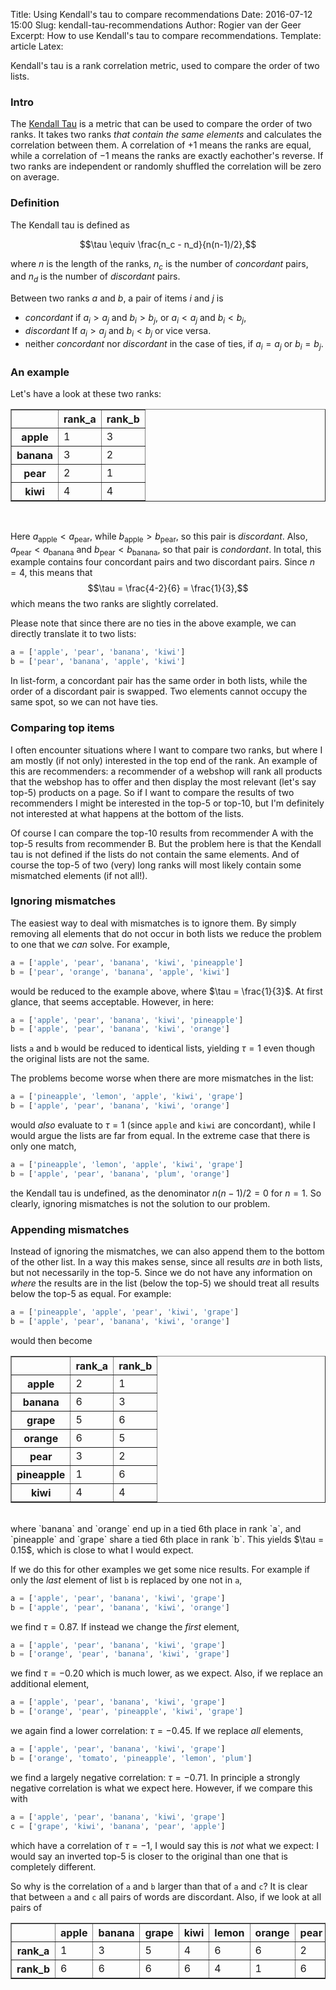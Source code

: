 Title: Using Kendall's tau to compare recommendations
Date: 2016-07-12 15:00
Slug: kendall-tau-recommendations
Author: Rogier van der Geer
Excerpt: How to use Kendall's tau to compare recommendations.
Template: article
Latex:

<span class="lead">Kendall's tau is a rank correlation metric, used to compare the order of two lists.</span>

### Intro

The [Kendall Tau](https://en.wikipedia.org/wiki/Kendall_rank_correlation_coefficient) is a metric that can be used to compare the order of two ranks. It takes two ranks _that contain the same elements_ and calculates the correlation between them. A correlation of $+1$ means the ranks are equal, while a correlation of $-1$ means the ranks are exactly eachother's reverse. If two ranks are independent or randomly shuffled the correlation will be zero on average.

### Definition

The Kendall tau is defined as

$$\tau \equiv \frac{n_c - n_d}{n(n-1)/2},$$

where $n$ is the length of the ranks, $n_c$ is the number of _concordant_ pairs, and $n_d$ is the number of _discordant_ pairs.

Between two ranks $a$ and $b$, a pair of items $i$ and $j$ is

- _concordant_ if $a_i > a_j$ and $b_i > b_j$, or $a_i < a_j$ and $b_i < b_j$,
- _discordant_ If $a_i > a_j$ and $b_i < b_j$ or vice versa.
- neither _concordant_ nor _discordant_ in the case of ties, if $a_i = a_j$ or $b_i = b_j$.

### An example

Let's have a look at these two ranks:

<div>
<table border="1" class="dataframe">
  <thead>
    <tr style="text-align: right;">
      <th></th>
      <th>rank_a</th>
      <th>rank_b</th>
    </tr>
  </thead>
  <tbody>
    <tr>
      <th>apple</th>
      <td>1</td>
      <td>3</td>
    </tr>
    <tr>
      <th>banana</th>
      <td>3</td>
      <td>2</td>
    </tr>
    <tr>
      <th>pear</th>
      <td>2</td>
      <td>1</td>
    </tr>
    <tr>
      <th>kiwi</th>
      <td>4</td>
      <td>4</td>
    </tr>
  </tbody>
</table>
</div>
<br>

Here $a_\text{apple} < a_\text{pear}$, while $b_\text{apple} > b_\text{pear}$, so this pair is _discordant_. 
Also, $a_\text{pear} < a_\text{banana}$ and $b_\text{pear} < b_\text{banana}$, so that pair is _condordant_.
In total, this example contains four concordant pairs and two discordant pairs. Since $n=4$, this means that
$$\tau = \frac{4-2}{6} = \frac{1}{3},$$
which means the two ranks are slightly correlated.

Please note that since there are no ties in the above example, we can directly translate it to two lists:
```python
a = ['apple', 'pear', 'banana', 'kiwi']
b = ['pear', 'banana', 'apple', 'kiwi']
```
In list-form, a concordant pair has the same order in both lists, while the order of a discordant pair is swapped. Two elements cannot occupy the same spot, so we can not have ties.

### Comparing top items

I often encounter situations where I want to compare two ranks, but where I am mostly (if not only) interested in the top end of the rank. An example of this are recommenders: a recommender of a webshop will rank all products that the webshop has to offer and then display the most relevant (let's say top-5) products on a page. So if I want to compare the results of two recommenders I might be interested in the top-5 or top-10, but I'm definitely not interested at what happens at the bottom of the lists.

Of course I can compare the top-10 results from recommender A with the top-5 results from recommender B. 
But the problem here is that the Kendall tau is not defined if the lists do not contain the same elements. And of course
the top-5 of two (very) long ranks will most likely contain some mismatched elements (if not all!).

### Ignoring mismatches

The easiest way to deal with mismatches is to ignore them. By simply removing all elements that do not occur in both
lists we reduce the problem to one that we _can_ solve. For example,
```python
a = ['apple', 'pear', 'banana', 'kiwi', 'pineapple']
b = ['pear', 'orange', 'banana', 'apple', 'kiwi']
```
would be reduced to the example above, where $\tau = \frac{1}{3}$. At first glance, that seems acceptable. However, in here:
```python
a = ['apple', 'pear', 'banana', 'kiwi', 'pineapple']
b = ['apple', 'pear', 'banana', 'kiwi', 'orange']
```
lists `a` and `b` would be reduced to identical lists, yielding $\tau = 1$ even though the original lists are not the same.

The problems become worse when there are more mismatches in the list:
```python
a = ['pineapple', 'lemon', 'apple', 'kiwi', 'grape']
b = ['apple', 'pear', 'banana', 'kiwi', 'orange']
```
would _also_ evaluate to $\tau = 1$ (since `apple` and `kiwi` are concordant), while I would argue the lists are far from
equal. In the extreme case that there is only one match,
```python
a = ['pineapple', 'lemon', 'apple', 'kiwi', 'grape']
b = ['apple', 'pear', 'banana', 'plum', 'orange']
```
the Kendall tau is undefined, as the denominator $n(n-1)/2 = 0$ for $n=1$. So clearly, ignoring mismatches is not the solution to our problem.

### Appending mismatches

Instead of ignoring the mismatches, we can also append them to the bottom of the other list. In a way this makes sense, since all results _are_ in both lists, but not necessarily in the top-5. Since we do not have any information on _where_
the results are in the list (below the top-5) we should treat all results below the top-5 as equal. For example:
```python
a = ['pineapple', 'apple', 'pear', 'kiwi', 'grape']
b = ['apple', 'pear', 'banana', 'kiwi', 'orange']
```
would then become

<div>
<table border="1" class="dataframe">
  <thead>
    <tr style="text-align: right;">
      <th></th>
      <th>rank_a</th>
      <th>rank_b</th>
    </tr>
  </thead>
  <tbody>
    <tr>
      <th>apple</th>
      <td>2</td>
      <td>1</td>
    </tr>
    <tr>
      <th>banana</th>
      <td>6</td>
      <td>3</td>
    </tr>    
    <tr>
      <th>grape</th>
      <td>5</td>
      <td>6</td>
    </tr>
    <tr>
      <th>orange</th>
      <td>6</td>
      <td>5</td>
    </tr>
    <tr>
      <th>pear</th>
      <td>3</td>
      <td>2</td>
    </tr>
    <tr>
      <th>pineapple</th>
      <td>1</td>
      <td>6</td>
    </tr>
    <tr>
      <th>kiwi</th>
      <td>4</td>
      <td>4</td>
    </tr>
  </tbody>
</table>
</div>
<br>
where `banana` and `orange` end up in a tied 6th place in rank `a`, and `pineapple` and `grape` share a tied 6th place
in rank `b`. This yields $\tau = 0.15$, which is close to what I would expect.

If we do this for other examples we get some nice results. For example if only the _last_ element of list `b` is replaced by one not in `a`,
```python
a = ['apple', 'pear', 'banana', 'kiwi', 'grape']
b = ['apple', 'pear', 'banana', 'kiwi', 'orange']
```
we find $\tau = 0.87$. If instead we change the _first_ element,
```python
a = ['apple', 'pear', 'banana', 'kiwi', 'grape']
b = ['orange', 'pear', 'banana', 'kiwi', 'grape']
```
we find $\tau = -0.20$ which is much lower, as we expect. Also, if we replace an additional element,
```python
a = ['apple', 'pear', 'banana', 'kiwi', 'grape']
b = ['orange', 'pear', 'pineapple', 'kiwi', 'grape']
```
we again find a lower correlation: $\tau = -0.45$. If we replace _all_ elements, 
```python
a = ['apple', 'pear', 'banana', 'kiwi', 'grape']
b = ['orange', 'tomato', 'pineapple', 'lemon', 'plum']
```
we find a largely negative correlation: $\tau = -0.71$. In principle a strongly negative correlation is what we expect 
here. However, if we compare this with
```python
a = ['apple', 'pear', 'banana', 'kiwi', 'grape']
c = ['grape', 'kiwi', 'banana', 'pear', 'apple']
```
which have a correlation of $\tau = -1$, I would say this is _not_ what we expect: I would say an inverted top-5 
is closer to the original than one that is completely different.

So why is the correlation of `a` and `b` larger than that of `a` and `c`? It is clear that between `a` and `c` all
pairs of words are discordant. Also, if we look at all pairs of  

<div>
<table border="1" class="dataframe">
  <thead>
    <tr style="text-align: right;">
      <th></th>
      <th>apple</th>
      <th>banana</th>
      <th>grape</th>
      <th>kiwi</th>
      <th>lemon</th>
      <th>orange</th>
      <th>pear</th>
      <th>pineapple</th>
      <th>plum</th>
      <th>tomato</th>
    </tr>
  </thead>
  <tbody>
    <tr>
      <th>rank_a</th>
      <td>1</td>
      <td>3</td>      
      <td>5</td>
      <td>4</td>
      <td>6</td>
      <td>6</td>
      <td>2</td>
      <td>6</td>
      <td>6</td>
      <td>6</td>
    </tr>
    <tr>
      <th>rank_b</th>
      <td>6</td>
      <td>6</td>      
      <td>6</td>
      <td>6</td>
      <td>4</td>
      <td>1</td>
      <td>6</td>
      <td>3</td>
      <td>5</td>
      <td>2</td>
    </tr>
  </tbody>
</table>
</div>
<br>
